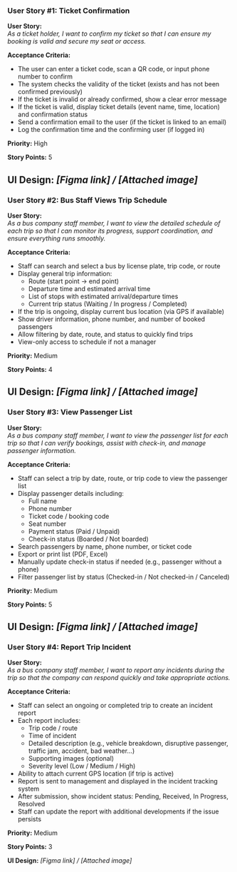 ### User Story #1: Ticket Confirmation

**User Story:**  
_As a ticket holder, I want to confirm my ticket so that I can ensure my booking is valid and secure my seat or access._

**Acceptance Criteria:**

- The user can enter a ticket code, scan a QR code, or input phone number to confirm  
- The system checks the validity of the ticket (exists and has not been confirmed previously)  
- If the ticket is invalid or already confirmed, show a clear error message  
- If the ticket is valid, display ticket details (event name, time, location) and confirmation status  
- Send a confirmation email to the user (if the ticket is linked to an email)  
- Log the confirmation time and the confirming user (if logged in)

**Priority:** High

**Story Points:** 5

**UI Design:** _[Figma link] / [Attached image]_
-----
### User Story #2: Bus Staff Views Trip Schedule

**User Story:**  
_As a bus company staff member, I want to view the detailed schedule of each trip so that I can monitor its progress, support coordination, and ensure everything runs smoothly._

**Acceptance Criteria:**

- Staff can search and select a bus by license plate, trip code, or route
- Display general trip information:
  - Route (start point → end point)
  - Departure time and estimated arrival time
  - List of stops with estimated arrival/departure times
  - Current trip status (Waiting / In progress / Completed)
- If the trip is ongoing, display current bus location (via GPS if available)
- Show driver information, phone number, and number of booked passengers
- Allow filtering by date, route, and status to quickly find trips
- View-only access to schedule if not a manager

**Priority:** Medium

**Story Points:** 4

**UI Design:** _[Figma link] / [Attached image]_
----
### User Story #3: View Passenger List

**User Story:**  
_As a bus company staff member, I want to view the passenger list for each trip so that I can verify bookings, assist with check-in, and manage passenger information._

**Acceptance Criteria:**

- Staff can select a trip by date, route, or trip code to view the passenger list
- Display passenger details including:
  - Full name
  - Phone number
  - Ticket code / booking code
  - Seat number
  - Payment status (Paid / Unpaid)
  - Check-in status (Boarded / Not boarded)
- Search passengers by name, phone number, or ticket code
- Export or print list (PDF, Excel)
- Manually update check-in status if needed (e.g., passenger without a phone)
- Filter passenger list by status (Checked-in / Not checked-in / Canceled)

**Priority:** Medium

**Story Points:** 5

**UI Design:** _[Figma link] / [Attached image]_
----
### User Story #4: Report Trip Incident

**User Story:**  
_As a bus company staff member, I want to report any incidents during the trip so that the company can respond quickly and take appropriate actions._

**Acceptance Criteria:**

- Staff can select an ongoing or completed trip to create an incident report
- Each report includes:
  - Trip code / route
  - Time of incident
  - Detailed description (e.g., vehicle breakdown, disruptive passenger, traffic jam, accident, bad weather…)
  - Supporting images (optional)
  - Severity level (Low / Medium / High)
- Ability to attach current GPS location (if trip is active)
- Report is sent to management and displayed in the incident tracking system
- After submission, show incident status: Pending, Received, In Progress, Resolved
- Staff can update the report with additional developments if the issue persists

**Priority:** Medium

**Story Points:** 3

**UI Design:** _[Figma link] / [Attached image]_
